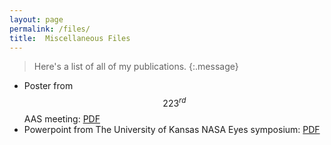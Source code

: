 ```yaml
---
layout: page
permalink: /files/
title:  Miscellaneous Files
---
```

>Here's a list of all of my publications. 
{:.message}

* Poster from $$223^{rd}$$ AAS meeting: [PDF](posterKurt_AAS223.pdf)
* Powerpoint from The University of Kansas NASA Eyes symposium: [PDF](Kurt_NasaEyes_Final.pdf)


